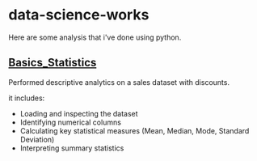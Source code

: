 # data-science-works
Here are some analysis that i've done using python.

## [Basics_Statistics](Basic_Statistics-1.ipynb) 
Performed descriptive analytics on a sales dataset with discounts.

it includes:
- Loading and inspecting the dataset
- Identifying numerical columns
- Calculating key statistical measures (Mean, Median, Mode, Standard Deviation)
- Interpreting summary statistics


